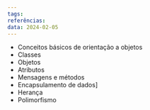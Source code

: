 ```yaml
---
tags: 
referências: 
data: 2024-02-05
---
```

- Conceitos básicos de orientação a objetos
- Classes
- Objetos
- Atributos
- Mensagens e métodos
- Encapsulamento de dados]
- Herança
- Polimorfismo
